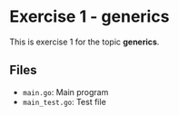 # Exercise 1 - generics

This is exercise 1 for the topic **generics**.

## Files
- `main.go`: Main program
- `main_test.go`: Test file
